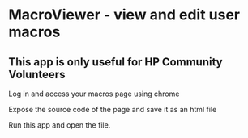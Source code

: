# MacroViewer - view and edit user macros
 
## This app is only useful for HP Community Volunteers

Log in and access your macros page using chrome

Expose the source code of the page and save it as an html file

Run this app and open the file.
